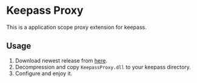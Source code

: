 # Keepass Proxy

This is a application scope proxy extension for keepass.

## Usage

1. Download newest release from [here](https://github.com/Cologler/keepass-proxy/releases).
1. Decompression and copy `KeepassProxy.dll` to your keepass directory.
1. Configure and enjoy it.
